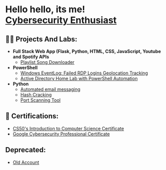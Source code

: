 <h1>Hello hello, its me! <br/><a href="#">Cybersecurity Enthusiast</a></h1>

<h2>👨‍💻 Projects And Labs:</h2>

- <b>Full Stack Web App (Flask, Python, HTML, CSS, JavaScript, Youtube and Spotify APIs</b>
  - [Playlist Song Downloader](#)
- <b>PowerShell</b>
  - [Windows EventLog: Failed RDP Logins Geolocation Tracking](#)
  - [Active Directory Home Lab with PowerShell Automation](#)
- <b>Python</b>
  - [Automated email messaging](#)
  - [Hash Cracking](#)
  - [Port Scanning Tool](#)
  
<h2> 📄 Certifications:</h2>

- [CS50's Introduction to Computer Science Certificate](https://iili.io/J7MgKHQ.png)
- [Google Cybersecurity Professional Certificate](https://coursera.org/share/18a9aabae0178a6aec46071c4e77a139)

<h2>Deprecated:</h2>

- [Old Account](https://github.com/KentFiller)

<!--
**Kentthou/Kentthou** is a ✨ _special_ ✨ repository because its `README.md` (this file) appears on your GitHub profile.

Here are some ideas to get you started:

- 🔭 I’m currently working on ...
- 🌱 I’m currently learning ...
- 👯 I’m looking to collaborate on ...
- 🤔 I’m looking for help with ...
- 💬 Ask me about ...
- 📫 How to reach me: ...
- 😄 Pronouns: ...
- ⚡ Fun fact: ...
-->
